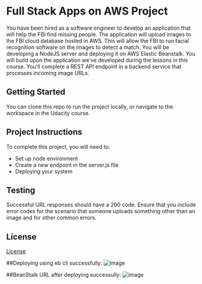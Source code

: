 # Full Stack Apps on AWS Project

You have been hired as a software engineer to develop an application that will help the FBI find missing people.  The application will upload images to the FBI cloud database hosted in AWS. This will allow the FBI to run facial recognition software on the images to detect a match. You will be developing a NodeJS server and deploying it on AWS Elastic Beanstalk. 
You will build upon the application we've developed during the lessons in this course. You'll complete a REST API endpoint in a backend service that processes incoming image URLs.

## Getting Started

You can clone this repo to run the project locally, or navigate to the workspace in the Udacity course.

## Project Instructions

To complete this project, you will need to:

* Set up node environment
* Create a new endpoint in the server.js file
* Deploying your system

## Testing

Successful URL responses should have a 200 code. Ensure that you include error codes for the scenario that someone uploads something other than an image and for other common errors.

## License

[License](LICENSE.txt)

##Deploying using eb cli successfully:
![image](https://github.com/longbui98/First-Fullstack-AWS/assets/39556130/ee595ed6-79d9-4c0c-aca9-8f99da3afdf5)

##BeanStalk URL after deploying successully:
![image](https://github.com/longbui98/First-Fullstack-AWS/assets/39556130/1d420e1c-7433-4e9d-86bd-31df09c4445b)

